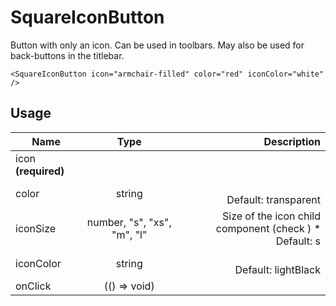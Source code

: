 <!-- 
This is an auto-generated markdown. 
You can change it in "src/SquareIconButton/SquareIconButton.tsx" and run build:docs to update this file.
-->
# SquareIconButton
Button with only an icon. Can be used in toolbars. May also be used
for back-buttons in the titlebar.

```example
<SquareIconButton icon="armchair-filled" color="red" iconColor="white" />
```
## Usage
| Name        | Type           | Description  |
| ----------- |:--------------:| ------------:|
|icon **(required)**||
|color|string|<br>Default: transparent
|iconSize|number, "s", "xs", "m", "l"|Size of the icon child component (check <Icon />) *<br>Default: s
|iconColor|string|<br>Default: lightBlack
|onClick|(() => void)|

